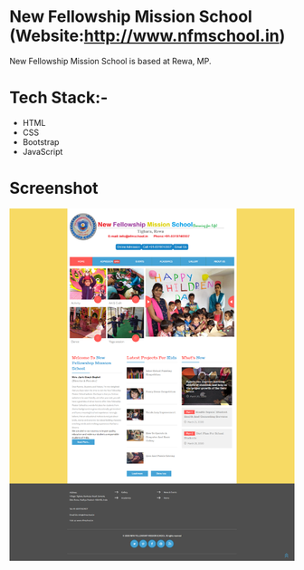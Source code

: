 # New Fellowship Mission School (Website:<a href="http://www.nfmschool.in">http://www.nfmschool.in</a>)
<p>New Fellowship Mission School is based at Rewa, MP.</p>

# Tech Stack:-
<ul>
  <li>HTML</li>
  <li>CSS</li>
  <li>Bootstrap</li>
  <li>JavaScript</li>
</ul>

# Screenshot
<img src="nfmschoolProject.png">
